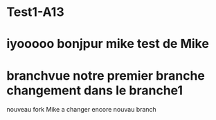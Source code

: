 # Test1-A13
iyooooo
bonjpur mike
test de Mike
=======
 branchvue
notre premier branche
changement dans le branche1
=======
nouveau fork
Mike a changer encore
nouvau branch